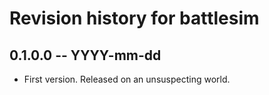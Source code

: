 # Revision history for battlesim

## 0.1.0.0 -- YYYY-mm-dd

* First version. Released on an unsuspecting world.
